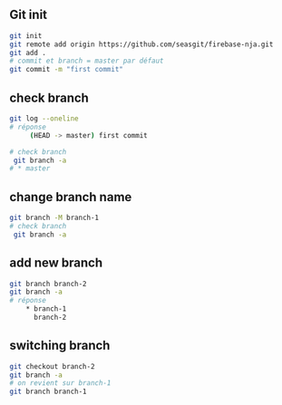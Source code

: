 
## Git init
```bash
git init
git remote add origin https://github.com/seasgit/firebase-nja.git
git add .
# commit et branch = master par défaut
git commit -m "first commit"
```
## check branch
```bash
git log --oneline
# réponse
     (HEAD -> master) first commit

# check branch
 git branch -a
# * master
```
## change branch name
```bash
git branch -M branch-1
# check branch
 git branch -a
```
## add new branch
```bash
git branch branch-2
git branch -a
# réponse
    * branch-1
      branch-2
```
## switching branch
```bash
git checkout branch-2
git branch -a
# on revient sur branch-1
git branch branch-1
```